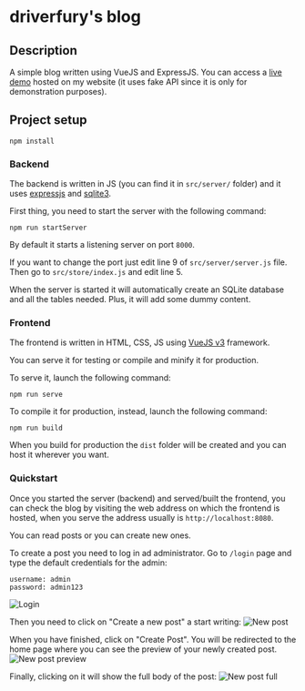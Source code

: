 # driverfury's blog

## Description

A simple blog written using VueJS and ExpressJS. You can access a [live demo](http://driverfury.altervista.org)
hosted on my website (it uses fake API since it is only for demonstration purposes).

## Project setup
```
npm install
```

### Backend
The backend is written in JS (you can find it in ```src/server/``` folder) and it uses [expressjs](https://expressjs.com/) and [sqlite3](https://www.npmjs.com/package/sqlite3).

First thing, you need to start the server with the following command:

```
npm run startServer
```

By default it starts a listening server on port ```8000```.

If you want to change the port just edit line 9 of ```src/server/server.js``` file.
Then go to ```src/store/index.js``` and edit line 5.

When the server is started it will automatically create an SQLite database and all the
tables needed. Plus, it will add some dummy content.

### Frontend
The frontend is written in HTML, CSS, JS using [VueJS v3](https://vuejs.org/) framework.

You can serve it for testing or compile and minify it for production.

To serve it, launch the following command:
```
npm run serve
```

To compile it for production, instead, launch the following command:
```
npm run build
```

When you build for production the ```dist``` folder will be created and you can host it wherever you want.

### Quickstart

Once you started the server (backend) and served/built the frontend, you can check the blog
by visiting the web address on which the frontend is hosted, when you serve the address usually is
```http://localhost:8080```.

You can read posts or you can create new ones.

To create a post you need to log in ad administrator. Go to ```/login``` page and type
the default credentials for the admin:
```
username: admin
password: admin123
```

![Login](/screenshots/001.png?raw=true "Login")

Then you need to click on "Create a new post" a start writing:
![New post](/screenshots/002.png?raw=true "New post")

When you have finished, click on "Create Post". You will be redirected to the home page
where you can see the preview of your newly created post.
![New post preview](/screenshots/003.png?raw=true "New post preview")

Finally, clicking on it will show the full body of the post:
![New post full](/screenshots/004.png?raw=true "New post full")
